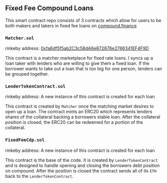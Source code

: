 ## Fixed Fee Compound Loans
This smart contract repo consists of 3 contracts which allow for users to be both makers and takers in fixed fee loans on [compound.finance](https://compound.finance)

### `Matcher.sol`
rinkeby address: 
[0xfa6df5f5ab2C3c58dA6e872876e2766341EF4F9D](https://rinkeby.etherscan.io/address/0xfa6df5f5ab2C3c58dA6e872876e2766341EF4F9D)

This contract is a matcher marketplace for fixed rate loans. I syncs up a loan taker with lenders who are willing to give them a fixed loan. If the borrower wants to take out a loan that is too big for one person, lenders can be grouped together.

### `LenderTokenContract.sol`
rinkeby address: A new instance of this contract is created for each loan

This contract is created by `Matcher` once the matching market desires to open up a loan. The contract mints an ERC20 which represents lenders shares of the collateral backing a borrowers stable loan. After the collateral position is closed, the ERC20 can be redeemed for a portion of the collateral.

### `FixedFeeCdp.sol`
rinkeby address: A new instance of this contract is created for each loan

This contract is the base of the code. It is created by `LenderTokenContract` and is designed to handle opening and closing the borrowers debt position on compound. After the position is closed the contract sends all of its `ETH` back to the `LenderTokenContract`.
